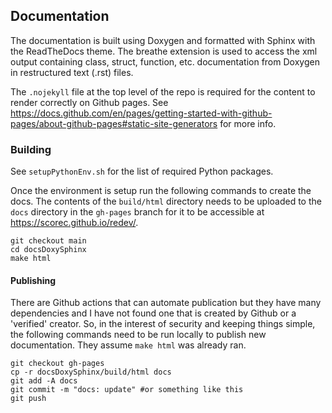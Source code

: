 ## Documentation

The documentation is built using Doxygen and formatted with Sphinx with the
ReadTheDocs theme.  The breathe extension is used to access the xml output
containing class, struct, function, etc. documentation from Doxygen in
restructured text (.rst) files.

The `.nojekyll` file at the top level of the repo is required for the content
to render correctly on Github pages. See
https://docs.github.com/en/pages/getting-started-with-github-pages/about-github-pages#static-site-generators
for more info.

### Building

See `setupPythonEnv.sh` for the list of required Python packages.

Once the environment is setup run the following commands to create the docs.  The contents
of the `build/html` directory needs to be uploaded to the `docs` directory in the
`gh-pages` branch for it to be accessible at https://scorec.github.io/redev/.

```
git checkout main
cd docsDoxySphinx
make html
```

#### Publishing

There are Github actions that can automate publication but they have many
dependencies and I have not found one that is created by Github or a 'verified'
creator.  So, in the interest of security and keeping things simple, the
following commands need to be run locally to publish new documentation.  They
assume `make html` was already ran.

```
git checkout gh-pages
cp -r docsDoxySphinx/build/html docs
git add -A docs
git commit -m "docs: update" #or something like this
git push
```


